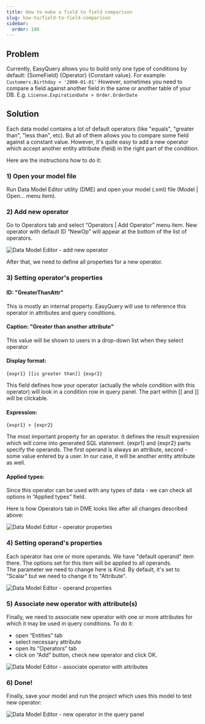 ```yaml
---
title: How to make a field to field comparison
slug: how-to/field-to-field-comparison
sidebar:
  order: 100
---
```


## Problem
Currently, EasyQuery allows you to build only one type of conditions by default: {SomeField} {Operator} {Constant value}. 
For example: `Customers.Birthday < '2000-01-01'`
However, sometimes you need to compare a field against another field in the same or another table of your DB. 
E.g. `License.ExpirationDate > Order.OrderDate`


## Solution
Each data model contains a lot of default operators (like "equals", "greater than", "less than", etc). But all of them allows you to compare some field against a constant value. However, it's quite easy to add a new operator which accept another entity attribute (field) in the right part of the condition.

Here are the instructions how to do it:

### 1) Open your model file

Run Data Model Editor utility (DME) and open your model (.xml) file (Model | Open… menu item).

### 2) Add new operator

Go to Operators tab and select “Operators | Add Operator” menu item. New operator with default ID “NewOp” will appear at the bottom of the list of operators.

![Data Model Editor - add new operator](https://files.aistant.com/korzh/easyquery-dotnet/images/dm-new-operator-01.png)

After that, we need to define all properties for a new operator.

### 3) Setting operator's properties

#### ID: "GreaterThanAttr"

This is mostly an internal property. EasyQuery will use to reference this operator in attributes and query conditions.

#### Caption: "Greater than another attribute"

This value will be shown to users in a drop-down list when they select operator

#### Display format: 
```
{expr1} [[is greater than]] {expr2}
```

This field defines how your operator (actually the whole condition with this operator) will look in a condition row in query panel. The part within [[ and ]] will be clickable.

#### Expression: 
```
{expr1} > {expr2}
```

The most important property for an operator. It defines the result expression which will come into generated SQL statement. {expr1} and {expr2} parts specify the operands. The first operand is always an attribute, second - some value entered by a user. In our case, it will be another entity attribute as well.

#### Applied types: 

Since this operator can be used with any types of data - we can check all options in “Applied types” field.

Here is how Operators tab in DME looks like after all changes described above:

![Data Model Editor - operator properties](https://files.aistant.com/korzh/easyquery-dotnet/images/dm-field-to-field-operator-02.png)

### 4) Setting operand's properties

Each operator has one or more operands. We have "default operand" item there. The options set for this item will be applied to all operands.  
The parameter we need to change here is Kind. By default, it's set to "Scalar" but we need to change it to "Attribute".

![Data Model Editor - operand properties](https://files.aistant.com/korzh/easyquery-dotnet/images/dm-field-to-field-operator-03.png)

### 5) Associate new operator with attribute(s)

Finally, we need to associate new operator with one or more attributes for which it may be used in query conditions. To do it:

* open “Entities” tab
* select necessary attribute
* open its “Operators” tab
* click on “Add” button, check new operator and click OK.

![Data Model Editor - associate operator with attributes](https://files.aistant.com/korzh/easyquery-dotnet/images/dm-field-to-field-operator-04.png)

### 6) Done!

Finally, save your model and run the project which uses this model to test new operator:

![Data Model Editor - new operator in the query panel](https://files.aistant.com/korzh/easyquery-dotnet/images/dm-field-to-field-operator-05.png)
